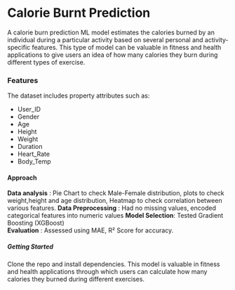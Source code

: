 # **Calorie Burnt Prediction**
A calorie burn prediction ML model estimates the calories burned by an individual during a particular activity based on several personal and activity-specific features. This type of model can be valuable in fitness and health applications to give users an idea of how many calories they burn during different types of exercise.

### **Features**  
The dataset includes property attributes such as:  

- User_ID	
- Gender 
- Age 
- Height 
- Weight 
- Duration 
- Heart_Rate 
- Body_Temp 

#### **Approach**
**Data analysis** : Pie Chart to check Male-Female distribution, plots to check weight,height and age distribution, Heatmap to check
correlation between various features. 
**Data Preprocessing** : Had no missing values, encoded categorical features into numeric values 
**Model Selection**: Tested Gradient Boosting (XGBoost)  
**Evaluation** : Assessed using MAE, R² Score for accuracy.

##### **Getting Started**
Clone the repo and install dependencies. 
This model is valuable in fitness and health applications through which users can calculate how many calories they burned during different exercises.
